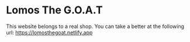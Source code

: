 # Lomos The G.O.A.T

This website belongs to a real shop. You can take a better at the following url: https://lomosthegoat.netlify.app
